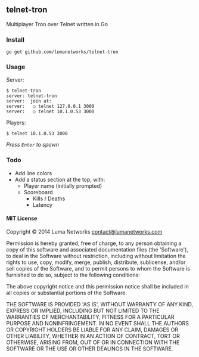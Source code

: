 ## telnet-tron

Multiplayer Tron over Telnet written in Go

### Install

```
go get github.com/lumanetworks/telnet-tron
```

### Usage

Server:

```
$ telnet-tron
server: telnet-tron
server:  join at:
server:   ○ telnet 127.0.0.1 3000
server:   ○ telnet 10.1.0.53 3000
```

Players:

```
$ telnet 10.1.0.53 3000
```

*Press `Enter` to spawn*

### Todo

* Add line colors
* Add a status section at the top, with:
	* Player name (initially prompted)
	* Scoreboard
		* Kills / Deaths
		* Latency

#### MIT License

Copyright © 2014 Luma Networks <contact@lumanetworks.com>

Permission is hereby granted, free of charge, to any person obtaining
a copy of this software and associated documentation files (the
'Software'), to deal in the Software without restriction, including
without limitation the rights to use, copy, modify, merge, publish,
distribute, sublicense, and/or sell copies of the Software, and to
permit persons to whom the Software is furnished to do so, subject to
the following conditions:

The above copyright notice and this permission notice shall be
included in all copies or substantial portions of the Software.

THE SOFTWARE IS PROVIDED 'AS IS', WITHOUT WARRANTY OF ANY KIND,
EXPRESS OR IMPLIED, INCLUDING BUT NOT LIMITED TO THE WARRANTIES OF
MERCHANTABILITY, FITNESS FOR A PARTICULAR PURPOSE AND NONINFRINGEMENT.
IN NO EVENT SHALL THE AUTHORS OR COPYRIGHT HOLDERS BE LIABLE FOR ANY
CLAIM, DAMAGES OR OTHER LIABILITY, WHETHER IN AN ACTION OF CONTRACT,
TORT OR OTHERWISE, ARISING FROM, OUT OF OR IN CONNECTION WITH THE
SOFTWARE OR THE USE OR OTHER DEALINGS IN THE SOFTWARE.